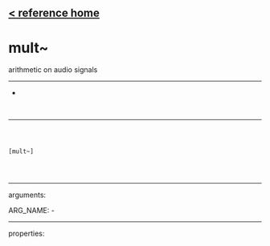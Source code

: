 [< reference home](ceammc_lib.html)
---

# mult~


arithmetic on audio signals

---

-
<br>


---


```



[mult~]


            
```

---
arguments:

ARG_NAME: -<br>

---
properties:


